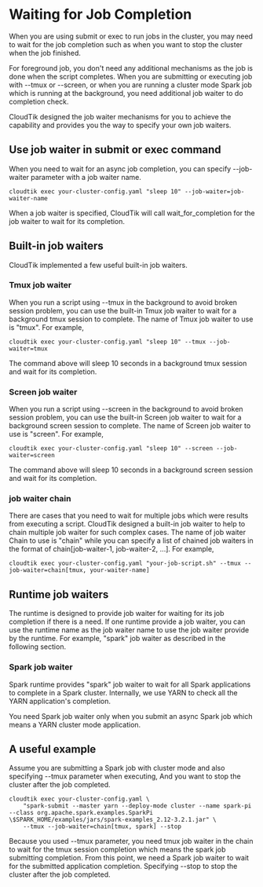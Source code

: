 # Waiting for Job Completion
When you are using submit or exec to run jobs in the cluster, you may need to wait for
the job completion such as when you want to stop the cluster when the job finished.

For foreground job, you don't need any additional mechanisms as the job is done when the script completes.
When you are submitting or executing job with --tmux or --screen, or when you are running a cluster mode
Spark job which is running at the background, you need additional job waiter to do completion check.

CloudTik designed the job waiter mechanisms for you to achieve the capability and provides you the
way to specify your own job waiters.

## Use job waiter in submit or exec command
When you need to wait for an async job completion, you can specify --job-waiter parameter
with a job waiter name.

```
cloudtik exec your-cluster-config.yaml "sleep 10" --job-waiter=job-waiter-name
```

When a job waiter is specified, CloudTik will call wait_for_completion for the job waiter
to wait for its completion.

## Built-in job waiters
CloudTik implemented a few useful built-in job waiters. 

### Tmux job waiter
When you run a script using --tmux in the background to avoid broken session problem,
you can use the built-in Tmux job waiter to wait for a background tmux session to complete.
The name of Tmux job waiter to use is "tmux". For example,

```
cloudtik exec your-cluster-config.yaml "sleep 10" --tmux --job-waiter=tmux
```

The command above will sleep 10 seconds in a background tmux session and wait for its completion.

### Screen job waiter
When you run a script using --screen in the background to avoid broken session problem,
you can use the built-in Screen job waiter to wait for a background screen session to complete.
The name of Screen job waiter to use is "screen". For example,

```
cloudtik exec your-cluster-config.yaml "sleep 10" --screen --job-waiter=screen
```

The command above will sleep 10 seconds in a background screen session and wait for its completion.

### job waiter chain
There are cases that you need to wait for multiple jobs which were results from executing a script.
CloudTik designed a built-in job waiter to help to chain multiple job waiter for such complex cases.
The name of job waiter Chain to use is "chain" while you can specify a list of chained job waiters in the format
of chain[job-waiter-1, job-waiter-2, ...].
For example,

```
cloudtik exec your-cluster-config.yaml "your-job-script.sh" --tmux --job-waiter=chain[tmux, your-waiter-name]
```

## Runtime job waiters
The runtime is designed to provide job waiter for waiting for its job completion if there is a need.
If one runtime provide a job waiter, you can use the runtime name as the job waiter name to use
the job waiter provide by the runtime. For example, "spark" job waiter as described in the following section.

### Spark job waiter
Spark runtime provides "spark" job waiter to wait for all Spark applications to complete in a Spark cluster.
Internally, we use YARN to check all the YARN application's completion.

You need Spark job waiter only when you submit an async Spark job which means a YARN cluster mode application.

## A useful example
Assume you are submitting a Spark job with cluster mode and also specifying --tmux parameter when executing,
And you want to stop the cluster after the job completed.

```
cloudtik exec your-cluster-config.yaml \
    "spark-submit --master yarn --deploy-mode cluster --name spark-pi --class org.apache.spark.examples.SparkPi \$SPARK_HOME/examples/jars/spark-examples_2.12-3.2.1.jar" \
    --tmux --job-waiter=chain[tmux, spark] --stop
```

Because you used --tmux parameter, you need tmux job waiter in the chain to wait for the tmux session completion
which means the spark job submitting completion. From this point, we need a Spark job waiter to wait for the submitted
application completion. Specifying --stop to stop the cluster after the job completed.
